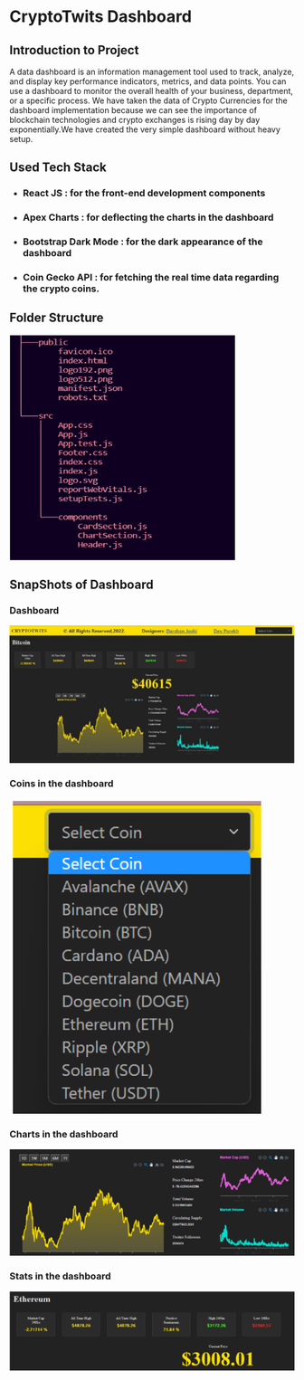 # CryptoTwits Dashboard

<div>
 <h2>Introduction to Project </h2>
  <p>A data dashboard is an information management tool used to track, analyze, and display key performance indicators, metrics, and data points. You can use a dashboard to monitor the overall health of your business, department, or a specific process.
    We have taken the data of Crypto Currencies for the dashboard implementation because we can see the importance of blockchain technologies and crypto exchanges is rising day by day exponentially.We have created the very simple dashboard without heavy setup.
  </p>
</div>

<div>
  <h2>Used Tech Stack </h2>
  <p>
    <ul>
      <li><strong><h3>React JS</strong> : for the front-end development components</h3></li>
      <li><strong><h3>Apex Charts</strong> : for deflecting the charts in the dashboard</h3></li>
      <li><strong><h3>Bootstrap Dark Mode</strong> : for the dark appearance of the dashboard</h3></li>
      <li><strong><h3>Coin Gecko API</strong> : for fetching the real time data regarding the crypto coins.</h3></li>
 </ul>
 </div>
 
 <div>
 <h2>Folder Structure </h2>
 <img src="https://github.com/darshanjoshi16/cryptotwits-dashboard/blob/main/Snapshots/FolderStructure.png?raw=true" align="center" height="400" width="400">
 </div>
 
 <div>
 <h2>SnapShots of Dashboard </h2>
 <div>
  <h3>Dashboard</h3>
  <img src="https://github.com/darshanjoshi16/cryptotwits-dashboard/blob/main/Snapshots/Dashboard-Main.png?raw=true">
 </div>
 
 <div>
  <h3>Coins in the dashboard</h3>
  <img src="https://github.com/darshanjoshi16/cryptotwits-dashboard/blob/main/Snapshots/CoinList.png?raw=true">
 </div>
 
 <div>
  <h3>Charts in the dashboard</h3>
  <img src="https://github.com/darshanjoshi16/cryptotwits-dashboard/blob/main/Snapshots/Charts.png?raw=true">
 </div>
 
 <div>
  <h3>Stats in the dashboard</h3>
  <img src="https://github.com/darshanjoshi16/cryptotwits-dashboard/blob/main/Snapshots/Stats.png?raw=true">
 </div>
 
 
